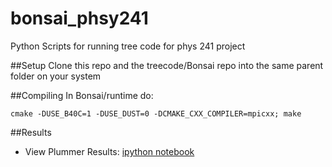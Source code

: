 bonsai_phsy241
==============

Python Scripts for running tree code for phys 241 project

##Setup
Clone this repo and the treecode/Bonsai repo into the same parent folder on your system


##Compiling
In Bonsai/runtime do:

    cmake -DUSE_B40C=1 -DUSE_DUST=0 -DCMAKE_CXX_COMPILER=mpicxx; make

##Results
* View Plummer Results: [ipython notebook](http://nbviewer.ipython.org/github/fizxmike/bonsai_phsy241/blob/master/Plummer.ipynb)
